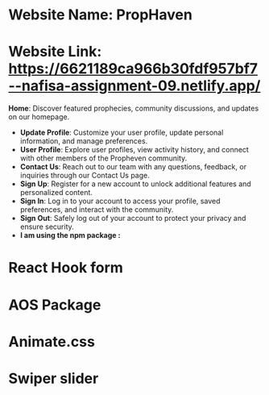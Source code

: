 # Website Name: PropHaven
# Website Link: https://6621189ca966b30fdf957bf7--nafisa-assignment-09.netlify.app/
**Home**: Discover featured prophecies, community discussions, and updates on our homepage.
- **Update Profile**: Customize your user profile, update personal information, and manage preferences.
- **User Profile**: Explore user profiles, view activity history, and connect with other members of the Propheven community.
- **Contact Us**: Reach out to our team with any questions, feedback, or inquiries through our Contact Us page.
- **Sign Up**: Register for a new account to unlock additional features and personalized content.
- **Sign In**: Log in to your account to access your profile, saved preferences, and interact with the community.
- **Sign Out**: Safely log out of your account to protect your privacy and ensure security.
- **I am using the npm package :**
# React Hook form
# AOS Package
# Animate.css
# Swiper slider


